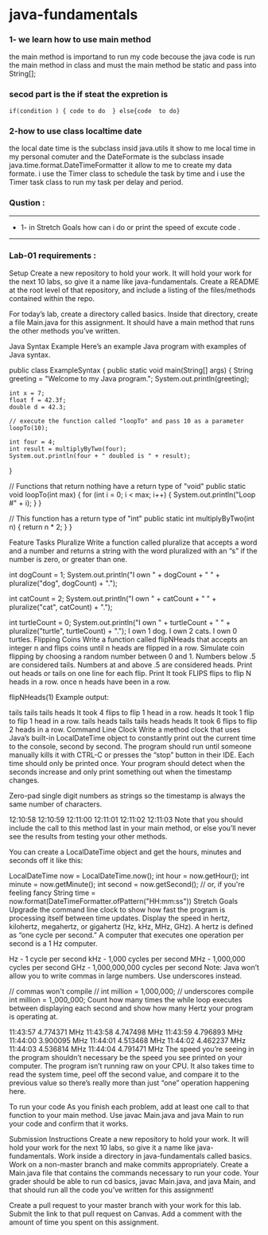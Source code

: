 # java-fundamentals
### 1- we learn how to use main method 
the main method is importand to run my code becouse the java code is run the main method in class and must the main method be static and pass into String[];


### secod part is the if steat the expretion is 
`
if(condition ) {
code to do 
} else{code  to do}
`


### 2-how to use class localtime date 
 the local date time is the subclass insid java.utils it show to me local time in my personal comuter
and the DateFormate is the subclass insade java.time.format.DateTimeFormatter it allow to me to create my data formate.
 i use the Timer class to schedule the task by time and i use the Timer task class to run my task per delay and period.



### Qustion :

--------------------------------------------

 * 1- in Stretch Goals how can i do or print the speed of excute code .


------------------------------------------------------------------------

###  Lab-01 requirements :

Setup
Create a new repository to hold your work. It will hold your work for the next 10 labs, so give it a name like java-fundamentals. Create a README at the root level of that repository, and include a listing of the files/methods contained within the repo.

For today’s lab, create a directory called basics. Inside that directory, create a file Main.java for this assignment. It should have a main method that runs the other methods you’ve written.

Java Syntax Example
Here’s an example Java program with examples of Java syntax.

public class ExampleSyntax {
public static void main(String[] args) {
String greeting = "Welcome to my Java program.";
System.out.println(greeting);

    int x = 7;
    float f = 42.3f;
    double d = 42.3;

    // execute the function called "loopTo" and pass 10 as a parameter
    loopTo(10);

    int four = 4;
    int result = multiplyByTwo(four);
    System.out.println(four + " doubled is " + result);
}

// Functions that return nothing have a return type of "void"
public static void loopTo(int max) {
for (int i = 0; i < max; i++) {
System.out.println("Loop #" + i);
}
}

// This function has a return type of "int"
public static int multiplyByTwo(int n) {
return n * 2;
}
}

Feature Tasks
Pluralize
Write a function called pluralize that accepts a word and a number and returns a string with the word pluralized with an “s” if the number is zero, or greater than one.

int dogCount = 1;
System.out.println("I own " + dogCount + " " + pluralize("dog", dogCount) + ".");

int catCount = 2;
System.out.println("I own " + catCount + " " + pluralize("cat", catCount) + ".");

int turtleCount = 0;
System.out.println("I own " + turtleCount + " " + pluralize("turtle", turtleCount) + ".");
I own 1 dog.
I own 2 cats.
I own 0 turtles.
Flipping Coins
Write a function called flipNHeads that accepts an integer n and flips coins until n heads are flipped in a row. Simulate coin flipping by choosing a random number between 0 and 1. Numbers below .5 are considered tails. Numbers at and above .5 are considered heads. Print out heads or tails on one line for each flip. Print It took FLIPS flips to flip N heads in a row. once n heads have been in a row.

flipNHeads(1)
Example output:

tails
tails
tails
heads
It took 4 flips to flip 1 head in a row.
heads
It took 1 flip to flip 1 head in a row.
tails
heads
tails
tails
heads
heads
It took 6 flips to flip 2 heads in a row.
Command Line Clock
Write a method clock that uses Java’s built-in LocalDateTime object to constantly print out the current time to the console, second by second. The program should run until someone manually kills it with CTRL-C or presses the “stop” button in their IDE. Each time should only be printed once. Your program should detect when the seconds increase and only print something out when the timestamp changes.

Zero-pad single digit numbers as strings so the timestamp is always the same number of characters.

12:10:58
12:10:59
12:11:00
12:11:01
12:11:02
12:11:03
Note that you should include the call to this method last in your main method, or else you’ll never see the results from testing your other methods.

You can create a LocalDateTime object and get the hours, minutes and seconds off it like this:

LocalDateTime now = LocalDateTime.now();
int hour = now.getHour();
int minute = now.getMinute();
int second = now.getSecond();
// or, if you're feeling fancy
String time = now.format(DateTimeFormatter.ofPattern("HH:mm:ss"))
Stretch Goals
Upgrade the command line clock to show how fast the program is processing itself between time updates. Display the speed in hertz, kilohertz, megahertz, or gigahertz (Hz, kHz, MHz, GHz). A hertz is defined as “one cycle per second.” A computer that executes one operation per second is a 1 Hz computer.

Hz - 1 cycle per second
kHz - 1,000 cycles per second
MHz - 1,000,000 cycles per second
GHz - 1,000,000,000 cycles per second
Note: Java won’t allow you to write commas in large numbers. Use underscores instead.

// commas won't compile
// int million = 1,000,000;
// underscores compile
int million = 1_000_000;
Count how many times the while loop executes between displaying each second and show how many Hertz your program is operating at.

11:43:57 4.774371 MHz
11:43:58 4.747498 MHz
11:43:59 4.796893 MHz
11:44:00 3.900095 MHz
11:44:01 4.513468 MHz
11:44:02 4.462237 MHz
11:44:03 4.536814 MHz
11:44:04 4.791471 MHz
The speed you’re seeing in the program shouldn’t necessary be the speed you see printed on your computer. The program isn’t running raw on your CPU. It also takes time to read the system time, peel off the second value, and compare it to the previous value so there’s really more than just “one” operation happening here.

To run your code
As you finish each problem, add at least one call to that function to your main method. Use javac Main.java and java Main to run your code and confirm that it works.

Submission Instructions
Create a new repository to hold your work. It will hold your work for the next 10 labs, so give it a name like java-fundamentals.
Work inside a directory in java-fundamentals called basics.
Work on a non-master branch and make commits appropriately.
Create a Main.java file that contains the commands necessary to run your code.
Your grader should be able to run cd basics, javac Main.java, and java Main, and that should run all the code you’ve written for this assignment!

Create a pull request to your master branch with your work for this lab.
Submit the link to that pull request on Canvas. Add a comment with the amount of time you spent on this assignment.


